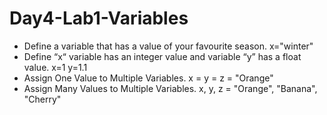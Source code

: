 # Day4-Lab1-Variables

- Define a variable that has a value of your favourite season.
x="winter"
- Define “x“ variable has an integer value and variable “y” has a float value.
x=1
y=1.1
- Assign One Value to Multiple Variables.
x = y = z = "Orange"
- Assign Many Values to Multiple Variables.
x, y, z = "Orange", "Banana", "Cherry"
